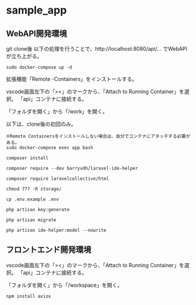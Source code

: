 # sample_app
## WebAPI開発環境
git clone後 以下の処理を行うことで、http://localhost:8080/api/... でWebAPIが立ち上がる。

```
sudo docker-compose up -d
```

拡張機能「Remote -Containers」をインストールする。

vscode画面左下の「><」のマークから、「Attach to Running Container」を選択。
「api」コンテナに接続する。

「フォルダを開く」から「/work」を開く。


以下は、clone後の初回のみ。

```
※Remote Containersをインストールしない場合は、自分でコンテナにアタッチする必要がある。
sudo docker-compose exec app bash
```

```
composer install
```

```
composer require --dev barryvdh/laravel-ide-helper
```

```
composer require laravelcollective/html
```

```
chmod 777 -R storage/
```

```
cp .env.example .env
```

```
php artisan key:generate
```

```
php artisan migrate
```

```
php artisan ide-helper:model --nowrite
```

## フロントエンド開発環境
vscode画面左下の「><」のマークから、「Attach to Running Container」を選択。
「api」コンテナに接続する。

「フォルダを開く」から「/workspace」を開く。

```
npm install axios
```